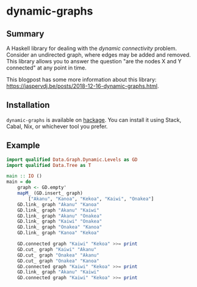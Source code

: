 # dynamic-graphs

## Summary

A Haskell library for dealing with the _dynamic connectivity_ problem.  Consider
an undirected graph, where edges may be added and removed.  This library allows
you to answer the question "are the nodes X and Y connected" at any point in
time.

This blogpost has some more information about this library:
<https://jaspervdj.be/posts/2018-12-16-dynamic-graphs.html>.

## Installation

`dynamic-graphs` is available on
[hackage](https://hackage.haskell.org/package/dynamic-graphs).  You can install
it using Stack, Cabal, Nix, or whichever tool you prefer.

## Example

```haskell
import qualified Data.Graph.Dynamic.Levels as GD
import qualified Data.Tree as T

main :: IO ()
main = do
    graph <- GD.empty'
    mapM_ (GD.insert_ graph)
        ["Akanu", "Kanoa", "Kekoa", "Kaiwi", "Onakea"]
    GD.link_ graph "Akanu" "Kanoa"
    GD.link_ graph "Akanu" "Kaiwi"
    GD.link_ graph "Akanu" "Onakea"
    GD.link_ graph "Kaiwi" "Onakea"
    GD.link_ graph "Onakea" "Kanoa"
    GD.link_ graph "Kanoa" "Kekoa"

    GD.connected graph "Kaiwi" "Kekoa" >>= print
    GD.cut_ graph "Kaiwi" "Akanu"
    GD.cut_ graph "Onakea" "Akanu"
    GD.cut_ graph "Onakea" "Kanoa"
    GD.connected graph "Kaiwi" "Kekoa" >>= print
    GD.link_ graph "Akanu" "Kaiwi"
    GD.connected graph "Kaiwi" "Kekoa" >>= print
```
